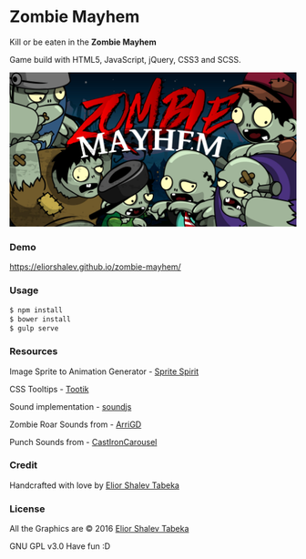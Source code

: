 # Zombie Mayhem

Kill or be eaten in the **Zombie Mayhem**
 
Game build with HTML5, JavaScript, jQuery, CSS3 and SCSS.

![zombie mayhem](/zombie-mayhem.jpg)


### Demo
https://eliorshalev.github.io/zombie-mayhem/


### Usage
```
$ npm install
$ bower install
$ gulp serve
```


### Resources

Image Sprite to Animation Generator - [Sprite Spirit](http://www.createjs.com/soundjs)

CSS Tooltips - [Tootik](http://www.createjs.com/soundjs)

Sound implementation - [soundjs](http://www.createjs.com/soundjs)

Zombie Roar Sounds from - [ArriGD](https://www.freesound.org/people/ArriGD/packs/8877/)

Punch Sounds from - [CastIronCarousel](https://www.freesound.org/people/CastIronCarousel/packs/13736/)


### Credit
Handcrafted with love by [Elior Shalev Tabeka](http://codepen.io/eliorshalev)

### License
All the Graphics are © 2016 [Elior Shalev Tabeka](http://codepen.io/eliorshalev)

GNU GPL v3.0  Have fun :D
